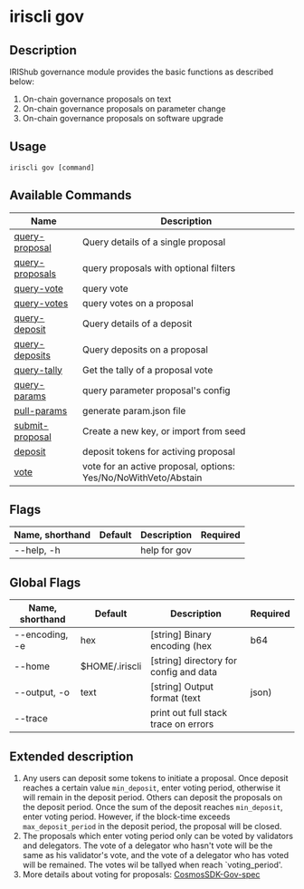 # iriscli gov

## Description

IRIShub governance module provides the basic functions as described below:
1. On-chain governance proposals on text
2. On-chain governance proposals on parameter change
3. On-chain governance proposals on software upgrade

## Usage

```shell
iriscli gov [command]
```

## Available Commands

| Name                                  | Description                                                     |
| ------------------------------------- | --------------------------------------------------------------- |
| [query-proposal](query-proposal.md)   | Query details of a single proposal                              |
| [query-proposals](query-proposals.md) | query proposals with optional filters                           |
| [query-vote](query-vote.md)           | query vote                                                      |
| [query-votes](query-votes.md)         | query votes on a proposal                                       |
| [query-deposit](query-deposit.md)     | Query details of a deposit                                      |
| [query-deposits](query-deposits.md)   | Query deposits on a proposal                                    |
| [query-tally](query-tally.md)         | Get the tally of a proposal vote                                |
| [query-params](query-params.md)       | query parameter proposal's config                               |
| [pull-params](pull-params.md)         | generate param.json file                                        |
| [submit-proposal](submit-proposal.md) | Create a new key, or import from seed                           |
| [deposit](deposit.md)                 | deposit tokens for activing proposal                            |
| [vote](vote.md)                       | vote for an active proposal, options: Yes/No/NoWithVeto/Abstain |

## Flags

| Name, shorthand | Default | Description   | Required |
| --------------- | ------- | ------------- | -------- |
| --help, -h      |         | help for gov  |          |

## Global Flags
| Name, shorthand | Default        | Description                            | Required |
| --------------- | -------------- | -------------------------------------- | -------- |
| --encoding, -e  | hex            | [string] Binary encoding (hex|b64|btc) |          |
| --home          | $HOME/.iriscli | [string] directory for config and data |          |
| --output, -o    | text           | [string] Output format (text|json)     |          |
| --trace         |                | print out full stack trace on errors   |          |

## Extended description

1. Any users can deposit some tokens to initiate a proposal. Once deposit reaches a certain value `min_deposit`, enter voting period, otherwise it will remain in the deposit period. Others can deposit the proposals on the deposit period. Once the sum of the deposit reaches `min_deposit`, enter voting period. However, if the block-time exceeds `max_deposit_period` in the deposit period, the proposal will be closed.
2. The proposals which enter voting period only can be voted by validators and delegators. The vote of a delegator who hasn't vote will be the same as his validator's vote, and the vote of a delegator who has voted will be remained. The votes wil be tallyed when reach `voting_period'.
3. More details about voting for proposals:
[CosmosSDK-Gov-spec](https://github.com/cosmos/cosmos-sdk/blob/develop/docs/spec/governance/overview.md)